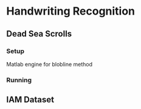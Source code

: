 # Handwriting Recognition

## Dead Sea Scrolls
### Setup
Matlab engine for blobline method

### Running

## IAM Dataset
